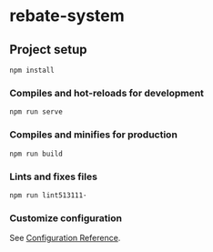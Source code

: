 # rebate-system

## Project setup

```
npm install
```

### Compiles and hot-reloads for development

```
npm run serve
```

### Compiles and minifies for production

```
npm run build
```

### Lints and fixes files

```
npm run lint513111·
```

### Customize configuration

See [Configuration Reference](https://cli.vuejs.org/config/).
